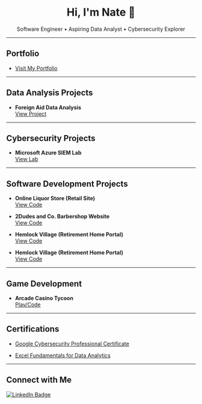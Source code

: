 <h1 align="center">Hi, I'm Nate 👋</h1>

<p align="center">
   Software Engineer • Aspiring Data Analyst •  Cybersecurity Explorer  
</p>

---

##  Portfolio  
-  [Visit My Portfolio](https://github.com/barneybro/Barnhart_Portfolio)

---

##  Data Analysis Projects  
- **Foreign Aid Data Analysis**  
  [View Project](https://github.com/barneybro/Foreign-Aid-Data-Analysis)

---

##  Cybersecurity Projects  
- **Microsoft Azure SIEM Lab**  
  [View Lab](https://github.com/barneybro/SIEM_In_Azure)

---

##  Software Development Projects  
- **Online Liquor Store (Retail Site)**  
  [View Code](https://github.com/barneybro/Online-Liquor-Store)

- **2Dudes and Co. Barbershop Website**  
  [View Code](https://github.com/barneybro/2Dudes-and-Co-Barbershop)

- **Hemlock Village (Retirement Home Portal)**  
  [View Code](https://github.com/barneybro/HemlockVillage)

- **Hemlock Village (Retirement Home Portal)**  
  [View Code](https://github.com/barneybro/HemlockVillage)

---

## Game Development  
- **Arcade Casino Tycoon**  
  [Play/Code](https://github.com/barneybro/ArcadeCasinoTycoon)

---

## Certifications  
- [Google Cybersecurity Professional Certificate](https://www.coursera.org/account/accomplishments/specialization/UYNX9LW4JNEK)
  
- [Excel Fundamentals for Data Analytics](https://www.coursera.org/account/accomplishments/verify/1F5TEMT089KY)

---

## Connect with Me  

<a href="https://www.linkedin.com/in/nathan-barnhart-9b6647294/" target="_blank">
  <img src="https://img.shields.io/badge/LinkedIn-Nathan_Barnhart-blue?style=for-the-badge&logo=linkedin" alt="LinkedIn Badge"/>
</a>
